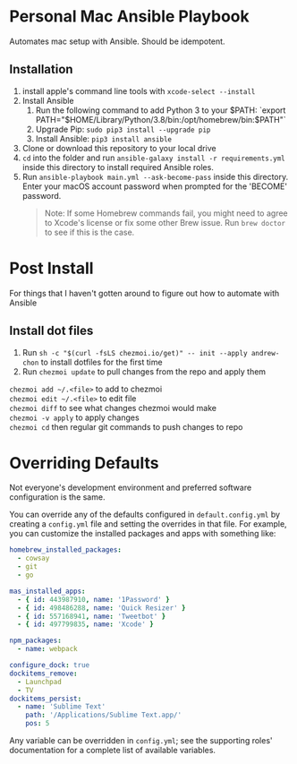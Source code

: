 # Personal Mac Ansible Playbook

Automates mac setup with Ansible. Should be idempotent.

## Installation

1. install apple's command line tools with `xcode-select --install`
2. Install Ansible
   1. Run the following command to add Python 3 to your $PATH: `export PATH="$HOME/Library/Python/3.8/bin:/opt/homebrew/bin:$PATH"`
   2. Upgrade Pip: `sudo pip3 install --upgrade pip`
   3. Install Ansible: `pip3 install ansible`
3. Clone or download this repository to your local drive
4. `cd` into the folder and run `ansible-galaxy install -r requirements.yml` inside this directory to install required Ansible roles.
5. Run `ansible-playbook main.yml --ask-become-pass` inside this directory. Enter your macOS account password when prompted for the 'BECOME' password.
   > Note: If some Homebrew commands fail, you might need to agree to Xcode's license or fix some other Brew issue. Run `brew doctor` to see if this is the case.

# Post Install

For things that I haven't gotten around to figure out how to automate with Ansible

## Install dot files

1. Run `sh -c "$(curl -fsLS chezmoi.io/get)" -- init --apply andrew-chon` to install dotfiles for the first time
2. Run `chezmoi update` to pull changes from the repo and apply them

`chezmoi add ~/.<file>` to add to chezmoi  
`chezmoi edit ~/.<file>` to edit file  
`chezmoi diff` to see what changes chezmoi would make  
`chezmoi -v apply` to apply changes  
`chezmoi cd` then regular git commands to push changes to repo

# Overriding Defaults

Not everyone's development environment and preferred software configuration is the same.

You can override any of the defaults configured in `default.config.yml` by creating a `config.yml` file and setting the overrides in that file. For example, you can customize the installed packages and apps with something like:

```yaml
homebrew_installed_packages:
  - cowsay
  - git
  - go

mas_installed_apps:
  - { id: 443987910, name: '1Password' }
  - { id: 498486288, name: 'Quick Resizer' }
  - { id: 557168941, name: 'Tweetbot' }
  - { id: 497799835, name: 'Xcode' }

npm_packages:
  - name: webpack

configure_dock: true
dockitems_remove:
  - Launchpad
  - TV
dockitems_persist:
  - name: 'Sublime Text'
    path: '/Applications/Sublime Text.app/'
    pos: 5
```

Any variable can be overridden in `config.yml`; see the supporting roles' documentation for a complete list of available variables.
